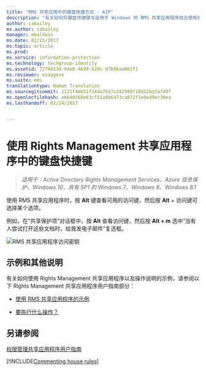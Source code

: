 ```yaml
---
title: "RMS 共享应用中的键盘快捷方式 - AIP"
description: "有关如何将键盘快捷键与适用于 Windows 的 RMS 共享应用程序结合使用的说明。"
author: cabailey
ms.author: cabailey
manager: mbaldwin
ms.date: 02/23/2017
ms.topic: article
ms.prod: 
ms.service: information-protection
ms.technology: techgroup-identity
ms.assetid: 72760134-94e0-4699-b20c-07b96aa061f1
ms.reviewer: esaggese
ms.suite: ems
translationtype: Human Translation
ms.sourcegitcommit: 2131f40b51f34de7637c242909f10952b1fa7d9f
ms.openlocfilehash: ebb40568e63cf51a8b6473ca872f1e0ed9ec30ea
ms.lasthandoff: 02/24/2017


---
```


# <a name="use-keyboard-shortcuts-in-the-rights-management-sharing-application"></a>使用 Rights Management 共享应用程序中的键盘快捷键

>*适用于：Active Directory Rights Management Services、Azure 信息保护、Windows 10、具有 SP1 的 Windows 7、Windows 8、Windows 8.1*

使用 RMS 共享应用程序时，按 **Alt** 键查看可用的访问键，然后按 **Alt** + 访问键可选择某个选项。

例如，在“共享保护项”对话框中，按 **Alt** 查看访问键，然后按 **Alt + m** 选中“当有人尝试打开这些文档时，给我发电子邮件”复选框。

![RMS 共享应用程序访问密钥](../media/ADRMS_MSRMSApp_AccessKeys.png)

## <a name="examples-and-other-instructions"></a>示例和其他说明
有关如何使用 Rights Management 共享应用程序以及操作说明的示例，请参阅以下 Rights Management 共享应用程序用户指南部分：

-   [使用 RMS 共享应用程序的示例](sharing-app-user-guide.md#examples-for-using-the-rms-sharing-application)

-   [要执行什么操作？](sharing-app-user-guide.md#what-do-you-want-to-do)

## <a name="see-also"></a>另请参阅
[权限管理共享应用程序用户指南](sharing-app-user-guide.md)

[!INCLUDE[Commenting house rules](../includes/houserules.md)]
